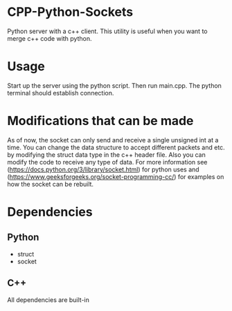 # CPP-Python-Sockets

Python server with a c++ client. This utility is useful when you want to merge c++ code with python.

# Usage

Start up the server using the python script. Then run main.cpp. The python terminal should establish connection.

# Modifications that can be made

As of now, the socket can only send and receive a single unsigned int at a time. You can change the data structure 
to accept different packets and etc. by modifying the struct data type in the c++ header file. Also you can modify the code to receive any type of data. For more information see 
(https://docs.python.org/3/library/socket.html) for python uses and (https://www.geeksforgeeks.org/socket-programming-cc/)
for examples on how the socket can be rebuilt.

# Dependencies

## Python ##

- struct
- socket

## C++ ##

All dependencies are built-in
